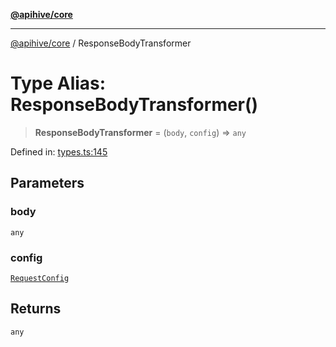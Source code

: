 [**@apihive/core**](../README.md)

***

[@apihive/core](../globals.md) / ResponseBodyTransformer

# Type Alias: ResponseBodyTransformer()

> **ResponseBodyTransformer** = (`body`, `config`) => `any`

Defined in: [types.ts:145](https://github.com/cleverplatypus/apihive-core/blob/917ef8bbf07171bc9393193650ebef9dbc655327/src/types.ts#L145)

## Parameters

### body

`any`

### config

[`RequestConfig`](RequestConfig.md)

## Returns

`any`
